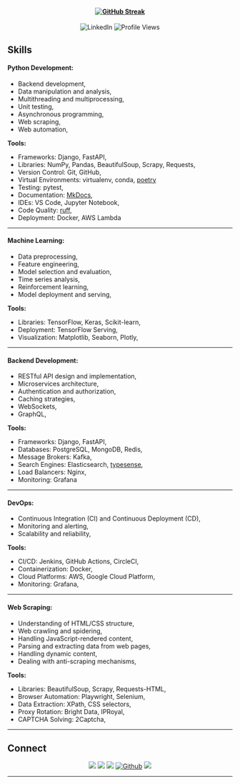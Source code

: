 
<h4 align="center"><a href="https://git.io/streak-stats"><img src="https://streak-stats.demolab.com?user=faisal-fida&theme=dark&hide_border=true" alt="GitHub Streak" /></a></h4>
<div align="center">
  <img src="https://img.shields.io/badge/-LinkedIn-0072b1?style=flat-square&logo=Linkedin&logoColor=white&link=https://www.linkedin.com/in/faisal-fida" alt="LinkedIn" />
  <img src="https://komarev.com/ghpvc/?username=faisal-fida" alt="Profile Views" />
</div>


## Skills

#### Python Development:
- Backend development,
- Data manipulation and analysis,
- Multithreading and multiprocessing,
- Unit testing,
- Asynchronous programming,
- Web scraping,
- Web automation,

**Tools:**
- Frameworks: Django, FastAPI,
- Libraries: NumPy, Pandas, BeautifulSoup, Scrapy, Requests,
- Version Control: Git, GitHub,
- Virtual Environments: virtualenv, conda, [poetry](https://github.com/python-poetry/poetry)
- Testing: pytest,
- Documentation: [MkDocs](https://github.com/squidfunk/mkdocs-material),
- IDEs: VS Code, Jupyter Notebook,
- Code Quality: [ruff](https://github.com/astral-sh/ruff),
- Deployment: Docker, AWS Lambda
---
#### Machine Learning:
- Data preprocessing,
- Feature engineering,
- Model selection and evaluation,
- Time series analysis,
- Reinforcement learning,
- Model deployment and serving,

**Tools:**
- Libraries: TensorFlow, Keras, Scikit-learn,
- Deployment: TensorFlow Serving, 
- Visualization: Matplotlib, Seaborn, Plotly,
---
#### Backend Development:
- RESTful API design and implementation,
- Microservices architecture,
- Authentication and authorization,
- Caching strategies,
- WebSockets,
- GraphQL,

**Tools:**
- Frameworks: Django, FastAPI,
- Databases: PostgreSQL, MongoDB, Redis,
- Message Brokers: Kafka,
- Search Engines: Elasticsearch, [typesense](https://github.com/typesense/typesense),
- Load Balancers: Nginx,
- Monitoring: Grafana
---
#### DevOps:
- Continuous Integration (CI) and Continuous Deployment (CD),
- Monitoring and alerting,
- Scalability and reliability,

**Tools:**
- CI/CD: Jenkins, GitHub Actions, CircleCI,
- Containerization: Docker,
- Cloud Platforms: AWS, Google Cloud Platform,
- Monitoring: Grafana,
---
#### Web Scraping:
- Understanding of HTML/CSS structure,
- Web crawling and spidering,
- Handling JavaScript-rendered content,
- Parsing and extracting data from web pages,
- Handling dynamic content,
- Dealing with anti-scraping mechanisms,

**Tools:**
- Libraries: BeautifulSoup, Scrapy, Requests-HTML,
- Browser Automation: Playwright, Selenium,
- Data Extraction: XPath, CSS selectors,
- Proxy Rotation: Bright Data, IPRoyal,
- CAPTCHA Solving: 2Captcha,
---
## Connect

<p align="center">
  <a href="https://www.linkedin.com/in/faisal-fida/"><img src="https://img.shields.io/badge/linkedin-%230077B5.svg?&style=for-the-badge&logo=linkedin&logoColor=white" /></a>
  <a href="https://medium.com/@faisal-fida"><img src="https://img.shields.io/badge/medium-%2312100E.svg?&style=for-the-badge&logo=medium&logoColor=white" /></a>
  <a href="https://www.instagram.com/faisalfida.4/"><img src="https://img.shields.io/badge/instagram-%23E4405F.svg?&style=for-the-badge&logo=instagram&logoColor=white" /></a>
  <a href="https://github.com/faisal-fida" target="_blank"><img alt="Github" src="https://img.shields.io/badge/GitHub-%2312100E.svg?&style=for-the-badge&logo=Github&logoColor=blue" /></a>
  <a href="https://www.facebook.com/faisal-fida.4"><img src="https://img.shields.io/badge/facebook-%231877F2.svg?&style=for-the-badge&logo=facebook&logoColor=white" /></a>
</p>

---
